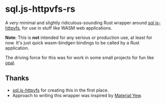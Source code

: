 # sql.js-httpvfs-rs

A _very_ minimal and slightly ridiculous-sounding Rust wrapper around [sql.js-httpvfs](https://github.com/phiresky/sql.js-httpvfs), for use in stuff like WASM web applications.

**Note**: This is **not** intended for any serious or production use, at least for now. It's just quick wasm-bindgen bindings to be called by a Rust application.

The driving force for this was for work in some small projects for fun like [opal](https://github.com/ClementTsang/opal).

## Thanks

- [sql.js-httpvfs](https://github.com/phiresky/sql.js-httpvfs) for creating this in the first place.
- Approach to writing this wrapper was inspired by [Material Yew](https://github.com/hamza1311/material-yew).
